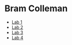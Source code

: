 # Bram Colleman
- [Lab 1](https://github.com/Bram-Colleman/2imd-webtechadvanced-portfolio/tree/main/lab1%20-%20git)
- [Lab 2](https://github.com/Bram-Colleman/2imd-webtechadvanced-portfolio/tree/main/lab2%20-%20grid)
- [Lab 3](https://github.com/Bram-Colleman/2imd-webtechadvanced-portfolio/tree/main/lab3%20-%20ES6)
- [Lab 4](https://github.com/Bram-Colleman/2imd-webtechadvanced-portfolio/tree/main/lab4%20-%20prototyping)